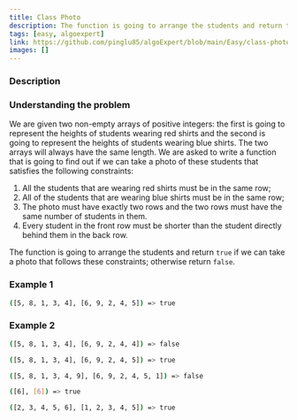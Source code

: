 ```yaml
---
title: Class Photo
description: The function is going to arrange the students and return true if we can take a photo that follows these constraints; otherwise return false.
tags: [easy, algoexpert]
link: https://github.com/pinglu85/algoExpert/blob/main/Easy/class-photos.md
images: []
---
```


### Description

### Understanding the problem

We are given two non-empty arrays of positive integers: the first is going to represent the heights of students wearing red shirts and the second is going to represent the heights of students wearing blue shirts. The two arrays will always have the same length. We are asked to write a function that is going to find out if we can take a photo of these students that satisfies the following constraints:

1. All the students that are wearing red shirts must be in the same row;
2. All of the students that are wearing blue shirts must be in the same row;
3. The photo must have exactly two rows and the two rows must have the same number of students in them.
4. Every student in the front row must be shorter than the student directly behind them in the back row.

The function is going to arrange the students and return `true` if we can take a photo that follows these constraints; otherwise return `false`.


### Example 1

```bash
([5, 8, 1, 3, 4], [6, 9, 2, 4, 5]) => true
```

### Example 2

```bash
([5, 8, 1, 3, 4], [6, 9, 2, 4, 4]) => false
```

```bash
([5, 8, 1, 3, 4], [6, 9, 2, 4, 5]) => true
```

```bash
([5, 8, 1, 3, 4, 9], [6, 9, 2, 4, 5, 1]) => false
```

```bash
([6], [6]) => true
```

```bash
([2, 3, 4, 5, 6], [1, 2, 3, 4, 5]) => true
```





